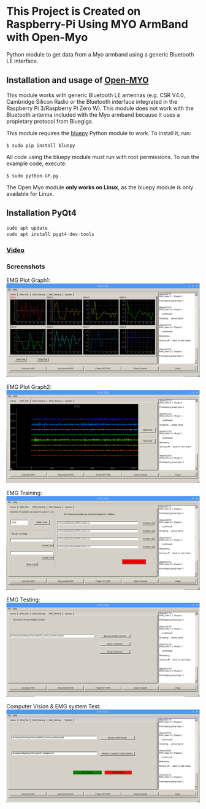 # This Project is Created on Raspberry-Pi Using MYO ArmBand with Open-Myo
Python module to get data from a Myo armband using a generic Bluetooth LE interface.

## Installation and usage of [Open-MYO](https://github.com/Alvipe/Open-Myo)

This module works with generic Bluetooth LE antennas (e.g. CSR V4.0, Cambridge Silicon Radio or the Bluetooth interface integrated in the Raspberry Pi 3/Raspberry Pi Zero W). This module does not work with the Bluetooth antenna included with the Myo armband because it uses a propietary protocol from Bluegiga. 

This module requires the [bluepy](https://github.com/IanHarvey/bluepy) Python module to work. To install it, run:

``$ sudo pip install bluepy``

All code using the bluepy module must run with root permissions. To run the example code, execute:

``$ sudo python GP.py``

The Open Myo module **only works on Linux**, as the bluepy module is only available for Linux.

## Installation  PyQt4
 ```python
 sudo apt update
 sudo apt install pyqt4-dev-tools
 ```
### [Video](https://youtu.be/xmgbvkJEDqI)

### Screenshots
EMG Plot Graph1:
![GitHub Logo](https://github.com/hananabilabd/EMG-Classification-Visualization-using-MYO-ArmBand-Raspberry-Pi/blob/master/screenshots/1.PNG)

EMG Plot Graph2:
![](https://github.com/hananabilabd/EMG-Classification-Visualization-using-MYO-ArmBand-Raspberry-Pi/blob/master/screenshots/2.PNG)

EMG Training:
![alt text](https://github.com/hananabilabd/EMG-Classification-Visualization-using-MYO-ArmBand-Raspberry-Pi/blob/master/screenshots/3.PNG)

EMG Testing:
![alt text](https://github.com/hananabilabd/EMG-Classification-Visualization-using-MYO-ArmBand-Raspberry-Pi/blob/master/screenshots/4.PNG)

Computer Vision & EMG system Test:
![alt text](https://github.com/hananabilabd/EMG-Classification-Visualization-using-MYO-ArmBand-Raspberry-Pi/blob/master/screenshots/5.PNG)

